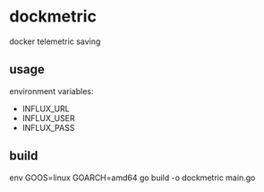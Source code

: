 # dockmetric
docker telemetric saving

## usage

environment variables: 

* INFLUX_URL
* INFLUX_USER
* INFLUX_PASS

## build

env GOOS=linux GOARCH=amd64 go build -o dockmetric main.go
